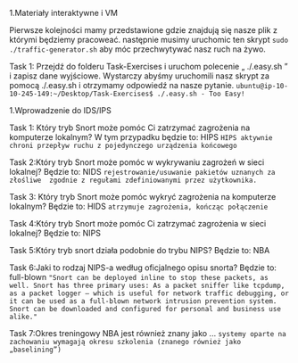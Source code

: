 1.Materiały interaktywne i VM

Pierwsze kolejności mamy przedstawione gdzie znajdują się nasze plik z którymi będziemy pracoweać.
następnie musimy uruchomic ten skrypt ```sudo ./traffic-generator.sh``` aby móc przechwytywać nasz ruch na żywo.

Task 1:
Przejdź do  folderu Task-Exercises i uruchom polecenie „ ./.easy.sh ” i zapisz dane wyjściowe.
Wystarczy abyśmy uruchomili nasz skrypt za pomocą ./.easy.sh i otrzymamy odpowiedź na nasze pytanie.
```ubuntu@ip-10-10-245-149:~/Desktop/Task-Exercises$ ./.easy.sh - Too Easy!```

1.Wprowadzenie do IDS/IPS

Task 1: Który tryb Snort może pomóc Ci zatrzymać zagrożenia na komputerze lokalnym?
W tym przypadku będzie to: HIPS 
```HIPS aktywnie chroni przepływ ruchu z pojedynczego urządzenia końcowego```

Task 2:Który tryb Snort może pomóc w wykrywaniu zagrożeń w sieci lokalnej?
Będzie to: NIDS
```rejestrowanie/usuwanie pakietów uznanych za  złośliwe  zgodnie z regułami zdefiniowanymi przez użytkownika.```

Task 3: Który tryb Snort może pomóc wykryć zagrożenia na komputerze lokalnym?
Będzie to: HIDS 
```atrzymuje zagrożenia, kończąc połączenie```

Task 4:Który tryb Snort może pomóc Ci zatrzymać zagrożenia w sieci lokalnej?
Będzie to: NIPS

Task 5:Który tryb snort działa podobnie do trybu NIPS?
Będzie to: NBA 

Task 6:Jaki to rodzaj NIPS-a według oficjalnego opisu snorta?
Będzie to: full-blown
```"Snort can be deployed inline to stop these packets, as well. Snort has three primary uses: As a packet sniffer like tcpdump, as a packet logger — which is useful for network traffic debugging, or it can be used as a full-blown network intrusion prevention system. Snort can be downloaded and configured for personal and business use alike."```

Task 7:Okres treningowy NBA jest również znany jako ...
```systemy oparte na zachowaniu wymagają okresu szkolenia (znanego również jako „baselining”)```



